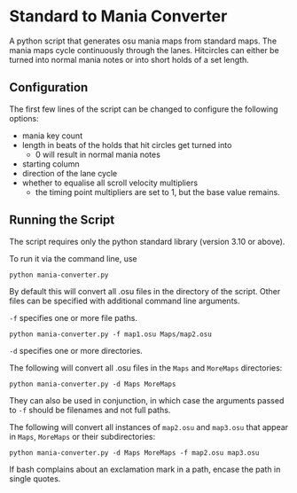 # Standard to Mania Converter

A python script that generates osu mania maps from standard maps. The mania maps cycle continuously through the lanes. Hitcircles can either be turned into normal mania notes or into short holds of a set length.

## Configuration
The first few lines of the script can be changed to configure the following options:
- mania key count 
- length in beats of the holds that hit circles get turned into
  - 0 will result in normal mania notes
- starting column
- direction of the lane cycle
- whether to equalise all scroll velocity multipliers
  - the timing point multipliers are set to 1, but the base value remains.

## Running the Script
The script requires only the python standard library (version 3.10 or above).

To run it via the command line, use
```shell
python mania-converter.py
```
By default this will convert all .osu files in the directory of the script. Other files can be specified with additional command line arguments.

`-f` specifies one or more file paths.
```shell
python mania-converter.py -f map1.osu Maps/map2.osu
```

`-d` specifies one or more directories.

The following will convert all .osu files in the `Maps` and `MoreMaps` directories:
```shell
python mania-converter.py -d Maps MoreMaps
```

They can also be used in conjunction, in which case the arguments passed to `-f` should be filenames and not full paths.

The following will convert all instances of `map2.osu` and `map3.osu` that appear in `Maps`, `MoreMaps` or their subdirectories:
```shell
python mania-converter.py -d Maps MoreMaps -f map2.osu map3.osu
```

If bash complains about an exclamation mark in a path, encase the path in single quotes.














